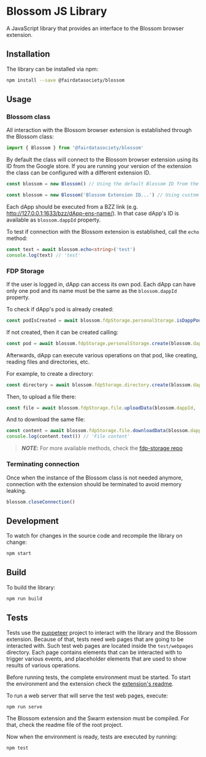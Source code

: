# Blossom JS Library

A JavaScript library that provides an interface to the Blossom browser extension.

## Installation

The library can be installed via npm:

```bash
npm install --save @fairdatasociety/blossom
```

## Usage

### Blossom class

All interaction with the Blossom browser extension is established through the Blossom class:

```typescript
import { Blossom } from '@fairdatasociety/blossom'
```

By default the class will connect to the Blossom browser extension using its ID from the Google store. If you
are running your version of the extension the class can be configured with a different extension ID.

```typescript
const blossom = new Blossom() // Using the default Blossom ID from the Google store
```

```typescript
const blossom = new Blossom('Blossom Extension ID...') // Using custom Blossom ID
```

Each dApp should be executed from a BZZ link (e.g. http://127.0.0.1:1633/bzz/dApp-ens-name/). In that case
dApp's ID is available as `blossom.dappId` property.

To test if connection with the Blossom extension is established, call the `echo` method:

```typescript
const text = await blossom.echo<string>('test')
console.log(text) // 'test'
```

### FDP Storage

If the user is logged in, dApp can access its own pod. Each dApp can have only one pod and its name must be
the same as the `blossom.dappId` property.

To check if dApp's pod is already created:

```typescript
const podIsCreated = await blossom.fdpStorage.personalStorage.isDappPodCreated()
```

If not created, then it can be created calling:

```typescript
const pod = await blossom.fdpStorage.personalStorage.create(blossom.dappId)
```

Afterwards, dApp can execute various operations on that pod, like creating, reading files and directories,
etc.

For example, to create a directory:

```typescript
const directory = await blossom.fdpStorage.directory.create(blossom.dappId, '/example')
```

Then, to upload a file there:

```typescript
const file = await blossom.fdpStorage.file.uploadData(blossom.dappId, '/example/new-file.txt', 'File content')
```

And to download the same file:

```typescript
const content = await blossom.fdpStorage.file.downloadData(blossom.dappId, '/example/new-file.txt')
console.log(content.text()) // 'File content'
```

> **_NOTE_:** For more available methods, check the
> [fdp-storage repo](https://github.com/fairDataSociety/fdp-storage#usage)

### Terminating connection

Once when the instance of the Blossom class is not needed anymore, connection with the extension should be
terminated to avoid memory leaking.

```typescript
blossom.closeConnection()
```

## Development

To watch for changes in the source code and recompile the library on change:

```bash
npm start
```

## Build

To build the library:

```bash
npm run build
```

## Tests

Tests use the [puppeteer](https://github.com/puppeteer/puppeteer) project to interact with the library and the
Blossom extension. Because of that, tests need web pages that are going to be interacted with. Such test web
pages are located inside the `test/webpages` directory. Each page contains elements that can be interacted
with to trigger various events, and placeholder elements that are used to show results of various operations.

Before running tests, the complete environment must be started. To start the environment and the extension
check the [extension's readme](../README.md#setting-up-the-environment).

To run a web server that will serve the test web pages, execute:

```bash
npm run serve
```

The Blossom extension and the Swarm extension must be compiled. For that, check the readme file of the root
project.

Now when the environment is ready, tests are executed by running:

```bash
npm test
```
